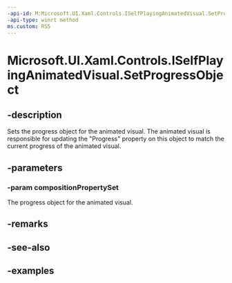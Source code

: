 ```yaml
---
-api-id: M:Microsoft.UI.Xaml.Controls.ISelfPlayingAnimatedVisual.SetProgressObject(Windows.UI.Composition.CompositionPropertySet)
-api-type: winrt method
ms.custom: RS5
---
```


<!-- Method syntax.
public void ISelfPlayingAnimatedVisual.SetProgressObject(CompositionPropertySet compositionPropertySet)
-->

# Microsoft.UI.Xaml.Controls.ISelfPlayingAnimatedVisual.SetProgressObject

## -description

Sets the progress object for the animated visual. The animated visual is responsible for updating the "Progress" property on this object to match the current progress of the animated visual.

## -parameters

### -param compositionPropertySet

The progress object for the animated visual.

## -remarks

## -see-also

## -examples

